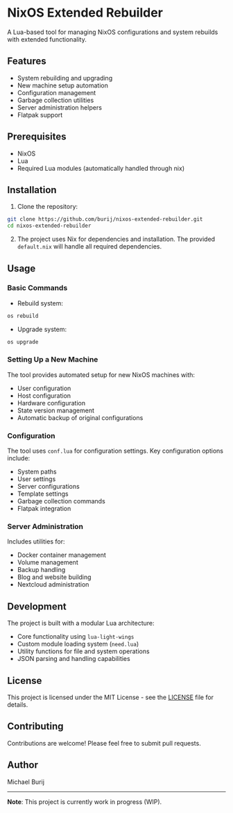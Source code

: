 # NixOS Extended Rebuilder

A Lua-based tool for managing NixOS configurations and system rebuilds with extended functionality.

## Features

- System rebuilding and upgrading
- New machine setup automation
- Configuration management
- Garbage collection utilities
- Server administration helpers
- Flatpak support

## Prerequisites

- NixOS
- Lua
- Required Lua modules (automatically handled through nix)

## Installation

1. Clone the repository:
```bash
git clone https://github.com/burij/nixos-extended-rebuilder.git
cd nixos-extended-rebuilder
```

2. The project uses Nix for dependencies and installation. The provided `default.nix` will handle all required dependencies.

## Usage

### Basic Commands

- Rebuild system:
```bash
os rebuild
```

- Upgrade system:
```bash
os upgrade
```

### Setting Up a New Machine

The tool provides automated setup for new NixOS machines with:
- User configuration
- Host configuration
- Hardware configuration
- State version management
- Automatic backup of original configurations

### Configuration

The tool uses `conf.lua` for configuration settings. Key configuration options include:

- System paths
- User settings
- Server configurations
- Template settings
- Garbage collection commands
- Flatpak integration

### Server Administration

Includes utilities for:
- Docker container management
- Volume management
- Backup handling
- Blog and website building
- Nextcloud administration

## Development

The project is built with a modular Lua architecture:
- Core functionality using `lua-light-wings`
- Custom module loading system (`need.lua`)
- Utility functions for file and system operations
- JSON parsing and handling capabilities

## License

This project is licensed under the MIT License - see the [LICENSE](LICENSE) file for details.

## Contributing

Contributions are welcome! Please feel free to submit pull requests.

## Author

Michael Burij

---
**Note**: This project is currently work in progress (WIP).
